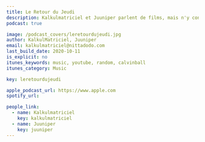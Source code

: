```yaml
---
title: Le Retour du Jeudi
description: Kalkulmatriciel et Juuniper parlent de films, mais n'y connaissent rien.
podcast: true

image: /podcast_covers/leretourdujeudi.jpg
author: KalkulMatriciel, Juuniper
email: kalkulmatriciel@nittadodo.com
last_build_date: 2020-10-11
is_explicit: no
itunes_keywords: music, youtube, random, calvinball
itunes_category: Music

key: leretourdujeudi

apple_podcast_url: https://www.apple.com
spotify_url: 

people_link: 
  - name: Kalkulmatriciel
    key: kalkulmatriciel
  - name: Juuniper
    key: juuniper
---
```


<Podcast/>